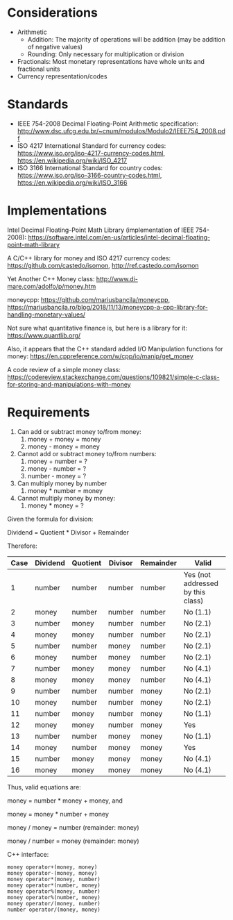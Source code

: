 # Considerations
* Arithmetic
    * Addition: The majority of operations will be addition (may be addition of negative values)
    * Rounding: Only necessary for multiplication or division
* Fractionals: Most monetary representations have whole units and fractional units
* Currency representation/codes

# Standards
* IEEE 754-2008 Decimal Floating-Point Arithmetic specification: http://www.dsc.ufcg.edu.br/~cnum/modulos/Modulo2/IEEE754_2008.pdf
* ISO 4217 International Standard for currency codes: https://www.iso.org/iso-4217-currency-codes.html, https://en.wikipedia.org/wiki/ISO_4217
* ISO 3166 International Standard for country codes: https://www.iso.org/iso-3166-country-codes.html, https://en.wikipedia.org/wiki/ISO_3166

# Implementations
Intel Decimal Floating-Point Math Library (implementation of IEEE 754-2008): https://software.intel.com/en-us/articles/intel-decimal-floating-point-math-library

A C/C++ library for money and ISO 4217 currency codes: https://github.com/castedo/isomon, http://ref.castedo.com/isomon

Yet Another C++ Money class: http://www.di-mare.com/adolfo/p/money.htm

moneycpp: https://github.com/mariusbancila/moneycpp, https://mariusbancila.ro/blog/2018/11/13/moneycpp-a-cpp-library-for-handling-monetary-values/

Not sure what quantitative finance is, but here is a library for it: https://www.quantlib.org/

Also, it appears that the C++ standard added I/O Manipulation functions for money: https://en.cppreference.com/w/cpp/io/manip/get_money

A code review of a simple money class: https://codereview.stackexchange.com/questions/109821/simple-c-class-for-storing-and-manipulations-with-money

# Requirements
1. Can add or subtract money to/from money:
    1. money + money = money
    2. money - money = money
2. Cannot add or subtract money to/from numbers:
    1. money + number = ?
    2. money - number = ?
    3. number - money = ?
3. Can multiply money by number
    1. money * number = money
4. Cannot multiply money by money:
    1. money * money = ?

Given the formula for division:

Dividend = Quotient * Divisor + Remainder 

Therefore:

| Case | Dividend | Quotient | Divisor | Remainder | Valid |
| ---- | -------- | -------- | ------- | --------- | ----- |
| 1 | number | number | number | number | Yes (not addressed by this class) |
| 2 | money | number | number | number | No (1.1) |
| 3 | number | money | number | number | No (2.1) |
| 4 | money | money | number | number | No (2.1) |
| 5 | number | number | money | number | No (2.1) |
| 6 | money | number | money | number | No (2.1) |
| 7 | number | money | money | number | No (4.1) |
| 8 | money | money | money | number | No (4.1) |
| 9 | number | number | number | money | No (2.1) |
| 10 | money | number | number | money | No (2.1) |
| 11 | number | money | number | money | No (1.1) |
| 12 | money | money | number | money | Yes |
| 13 | number | number | money | money | No (1.1) |
| 14 | money | number | money | money | Yes |
| 15 | number | money | money | money | No (4.1) |
| 16 | money | money | money | money | No (4.1) |

Thus, valid equations are:

money = number * money + money, and

money = money * number + money

money / money = number (remainder: money)

money / number = money (remainder: money)

C++ interface:
```
money operator+(money, money)
money operator-(money, money)
money operator*(money, number)
money operator*(number, money)
money operator%(money, number)
money operator%(number, money)
money operator/(money, number)
number operator/(money, money)
```